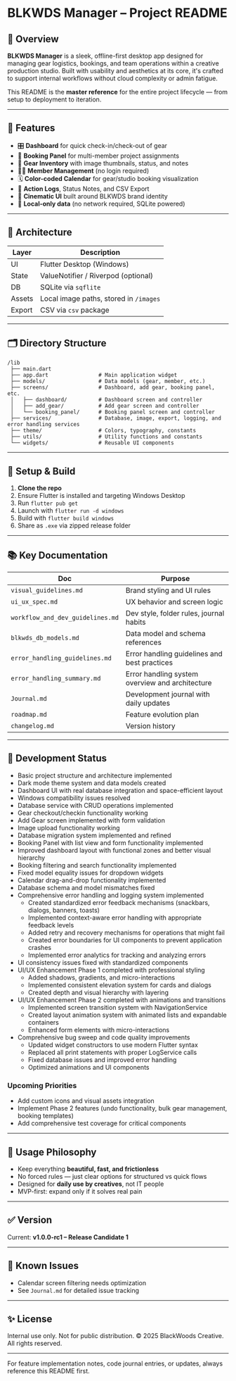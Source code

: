 # BLKWDS Manager – Project README

## 🎯 Overview

**BLKWDS Manager** is a sleek, offline-first desktop app designed for managing gear logistics, bookings, and team operations within a creative production studio. Built with usability and aesthetics at its core, it's crafted to support internal workflows without cloud complexity or admin fatigue.

This README is the **master reference** for the entire project lifecycle — from setup to deployment to iteration.

---

## 🚀 Features

- 🎛️ **Dashboard** for quick check-in/check-out of gear
- 📅 **Booking Panel** for multi-member project assignments
- 🧰 **Gear Inventory** with image thumbnails, status, and notes
- 🧑‍🎤 **Member Management** (no login required)
- 🗓️ **Color-coded Calendar** for gear/studio booking visualization
- 📝 **Action Logs**, Status Notes, and CSV Export
- 🎨 **Cinematic UI** built around BLKWDS brand identity
- 💾 **Local-only data** (no network required, SQLite powered)

---

## 🧱 Architecture

| Layer      | Description                         |
|-----------|-------------------------------------|
| UI        | Flutter Desktop (Windows)            |
| State     | ValueNotifier / Riverpod (optional)  |
| DB        | SQLite via `sqflite`                 |
| Assets    | Local image paths, stored in `/images` |
| Export    | CSV via `csv` package                |

---

## 🗂 Directory Structure

```text
/lib
 ├── main.dart
 ├── app.dart                # Main application widget
 ├── models/                 # Data models (gear, member, etc.)
 ├── screens/                # Dashboard, add gear, booking panel, etc.
 │   ├── dashboard/          # Dashboard screen and controller
 │   ├── add_gear/           # Add gear screen and controller
 │   └── booking_panel/      # Booking panel screen and controller
 ├── services/               # Database, image, export, logging, and error handling services
 ├── theme/                  # Colors, typography, constants
 ├── utils/                  # Utility functions and constants
 └── widgets/                # Reusable UI components
```

---

## 🔧 Setup & Build

1. **Clone the repo**
2. Ensure Flutter is installed and targeting Windows Desktop
3. Run `flutter pub get`
4. Launch with `flutter run -d windows`
5. Build with `flutter build windows`
6. Share as `.exe` via zipped release folder

---

## 📚 Key Documentation

| Doc                      | Purpose                             |
|--------------------------|-------------------------------------|
| `visual_guidelines.md`   | Brand styling and UI rules          |
| `ui_ux_spec.md`          | UX behavior and screen logic        |
| `workflow_and_dev_guidelines.md` | Dev style, folder rules, journal habits |
| `blkwds_db_models.md`    | Data model and schema references    |
| `error_handling_guidelines.md` | Error handling guidelines and best practices |
| `error_handling_summary.md`  | Error handling system overview and architecture |
| `Journal.md`             | Development journal with daily updates |
| `roadmap.md`             | Feature evolution plan              |
| `changelog.md`           | Version history                     |

---

## 🚦 Development Status

- Basic project structure and architecture implemented
- Dark mode theme system and data models created
- Dashboard UI with real database integration and space-efficient layout
- Windows compatibility issues resolved
- Database service with CRUD operations implemented
- Gear checkout/checkin functionality working
- Add Gear screen implemented with form validation
- Image upload functionality working
- Database migration system implemented and refined
- Booking Panel with list view and form functionality implemented
- Improved dashboard layout with functional zones and better visual hierarchy
- Booking filtering and search functionality implemented
- Fixed model equality issues for dropdown widgets
- Calendar drag-and-drop functionality implemented
- Database schema and model mismatches fixed
- Comprehensive error handling and logging system implemented
  - Created standardized error feedback mechanisms (snackbars, dialogs, banners, toasts)
  - Implemented context-aware error handling with appropriate feedback levels
  - Added retry and recovery mechanisms for operations that might fail
  - Created error boundaries for UI components to prevent application crashes
  - Implemented error analytics for tracking and analyzing errors
- UI consistency issues fixed with standardized components
- UI/UX Enhancement Phase 1 completed with professional styling
  - Added shadows, gradients, and micro-interactions
  - Implemented consistent elevation system for cards and dialogs
  - Created depth and visual hierarchy with layering
- UI/UX Enhancement Phase 2 completed with animations and transitions
  - Implemented screen transition system with NavigationService
  - Created layout animation system with animated lists and expandable containers
  - Enhanced form elements with micro-interactions
- Comprehensive bug sweep and code quality improvements
  - Updated widget constructors to use modern Flutter syntax
  - Replaced all print statements with proper LogService calls
  - Fixed database issues and improved error handling
  - Optimized animations and UI components

### Upcoming Priorities

- Add custom icons and visual assets integration
- Implement Phase 2 features (undo functionality, bulk gear management, booking templates)
- Add comprehensive test coverage for critical components

---

## 🧠 Usage Philosophy

- Keep everything **beautiful, fast, and frictionless**
- No forced rules — just clear options for structured vs quick flows
- Designed for **daily use by creatives**, not IT people
- MVP-first: expand only if it solves real pain

---

## ✅ Version

Current: **v1.0.0-rc1 – Release Candidate 1**

---

## 🐛 Known Issues

- Calendar screen filtering needs optimization
- See `Journal.md` for detailed issue tracking

---

## ✨ License

Internal use only. Not for public distribution.
© 2025 BlackWoods Creative. All rights reserved.

---

For feature implementation notes, code journal entries, or updates, always reference this README first.
